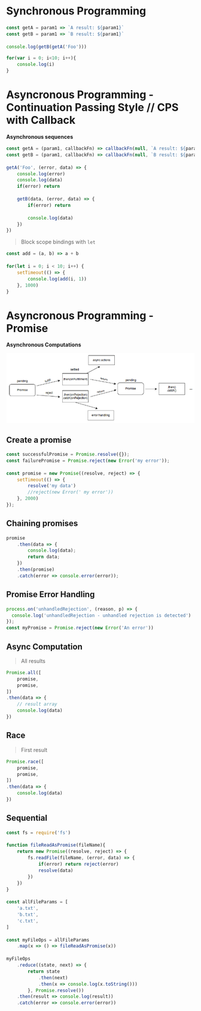 # Synchronous Programming

```javascript
const getA = param1 => `A result: ${param1}`
const getB = param1 => `B result: ${param1}`

console.log(getB(getA('Foo')))
```

```javascript
for(var i = 0; i<10; i++){
	console.log(i)
}
```

# Asyncronous Programming - Continuation Passing Style // CPS with Callback

__Asynchronous sequences__

```javascript
const getA = (param1, callbackFn) => callbackFn(null, `A result: ${param1}`)
const getB = (param1, callbackFn) => callbackFn(null, `B result: ${param1}`)

getA('Foo', (error, data) => {
	console.log(error)
	console.log(data)
	if(error) return

	getB(data, (error, data) => {
		if(error) return

		console.log(data)
	})
})
```

> Block scope bindings with `let`

```javascript
const add = (a, b) => a + b

for(let i = 0; i < 10; i++) {
	setTimeout(() => {
		console.log(add(i, 1))
	}, 1000)
}
```

# Asyncronous Programming - Promise

__Asynchronous Computations__

![Promises](promises.png)

## Create a promise

```javascript
const successfulPromise = Promise.resolve({});
const failurePromise = Promise.reject(new Error('my error'));

const promise = new Promise((resolve, reject) => {
	setTimeout(() => {
		resolve('my data')
		//reject(new Error(' my error'))
	}, 2000)
});
```

## Chaining promises

```javascript
promise
	.then(data => {
		console.log(data);
		return data;
	})
	.then(promise)
	.catch(error => console.error(error));
```

## Promise Error Handling

```javascript
process.on('unhandledRejection', (reason, p) => {
  console.log('unhandledRejection - unhandled rejection is detected')
});
const myPromise = Promise.reject(new Error('An error'))
```

## Async Computation

> All results

```javascript
Promise.all([
	promise,
	promise,
])
.then(data => {
	// result array
	console.log(data)
})
```

## Race

> First result

```javascript
Promise.race([
	promise,
	promise,
])
.then(data => {
	console.log(data)
})
```

## Sequential

```javascript
const fs = require('fs')

function fileReadAsPromise(fileName){
    return new Promise((resolve, reject) => {
        fs.readFile(fileName, (error, data) => {
            if(error) return reject(error)
            resolve(data)
        })
    })
}

const allFileParams = [
    'a.txt',
    'b.txt',
    'c.txt',
]

const myFileOps = allFileParams
    .map(x => () => fileReadAsPromise(x))

myFileOps
    .reduce((state, next) => {
        return state
            .then(next)
            .then(x => console.log(x.toString()))
        }, Promise.resolve())
    .then(result => console.log(result))
    .catch(error => console.error(error))
```
